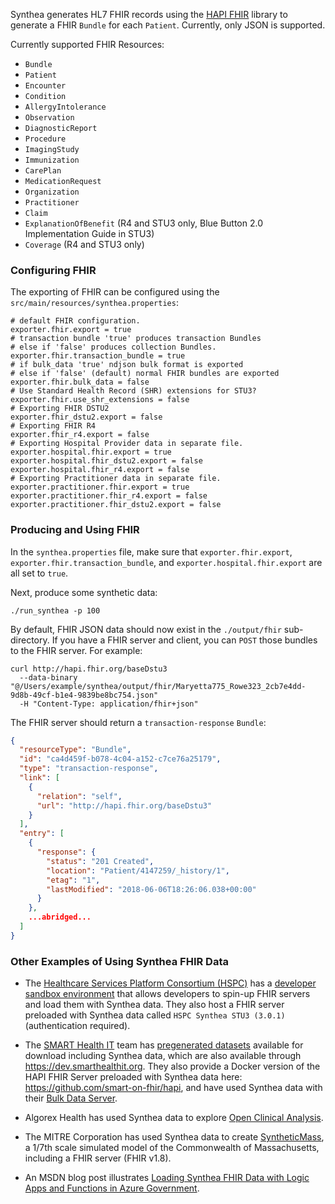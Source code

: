 Synthea generates HL7 FHIR records using the [HAPI FHIR](http://hapifhir.io/) library to generate a FHIR `Bundle` for each `Patient`. Currently, only JSON is supported.

Currently supported FHIR Resources:
- `Bundle`
- `Patient`
- `Encounter`
- `Condition`
- `AllergyIntolerance`
- `Observation`
- `DiagnosticReport`
- `Procedure`
- `ImagingStudy`
- `Immunization`
- `CarePlan`
- `MedicationRequest`
- `Organization`
- `Practitioner`
- `Claim`
- `ExplanationOfBenefit` (R4 and STU3 only, Blue Button 2.0 Implementation Guide in STU3)
- `Coverage` (R4 and STU3 only)

### Configuring FHIR

The exporting of FHIR can be configured using the `src/main/resources/synthea.properties`:

```properties
# default FHIR configuration.
exporter.fhir.export = true
# transaction bundle 'true' produces transaction Bundles
# else if 'false' produces collection Bundles.
exporter.fhir.transaction_bundle = true
# if bulk_data 'true' ndjson bulk format is exported
# else if 'false' (default) normal FHIR bundles are exported
exporter.fhir.bulk_data = false
# Use Standard Health Record (SHR) extensions for STU3?
exporter.fhir.use_shr_extensions = false
# Exporting FHIR DSTU2
exporter.fhir_dstu2.export = false
# Exporting FHIR R4
exporter.fhir_r4.export = false
# Exporting Hospital Provider data in separate file.
exporter.hospital.fhir.export = true
exporter.hospital.fhir_dstu2.export = false
exporter.hospital.fhir_r4.export = false
# Exporting Practitioner data in separate file.
exporter.practitioner.fhir.export = true
exporter.practitioner.fhir_r4.export = false
exporter.practitioner.fhir_dstu2.export = false
```

### Producing and Using FHIR

In the `synthea.properties` file, make sure that `exporter.fhir.export`, `exporter.fhir.transaction_bundle`, and `exporter.hospital.fhir.export` are all set to `true`.

Next, produce some synthetic data:
```
./run_synthea -p 100
```

By default, FHIR JSON data should now exist in the `./output/fhir` sub-directory. If you have a FHIR server and client, you can `POST` those bundles to the FHIR server. For example:

```
curl http://hapi.fhir.org/baseDstu3 
  --data-binary "@/Users/example/synthea/output/fhir/Maryetta775_Rowe323_2cb7e4dd-9d8b-49cf-b1e4-9839be8bc754.json" 
  -H "Content-Type: application/fhir+json"
```

The FHIR server should return a `transaction-response` `Bundle`:
```json
{
  "resourceType": "Bundle",
  "id": "ca4d459f-b078-4c04-a152-c7ce76a25179",
  "type": "transaction-response",
  "link": [
    {
      "relation": "self",
      "url": "http://hapi.fhir.org/baseDstu3"
    }
  ],
  "entry": [
    {
      "response": {
        "status": "201 Created",
        "location": "Patient/4147259/_history/1",
        "etag": "1",
        "lastModified": "2018-06-06T18:26:06.038+00:00"
      }
    },
    ...abridged...
  ]
}
```

### Other Examples of Using Synthea FHIR Data

* The [Healthcare Services Platform Consortium (HSPC)](https://www.hspconsortium.org) has a [developer sandbox environment](https://sandbox.hspconsortium.org/#/login) that allows developers to spin-up FHIR servers and load them with Synthea data. They also host a FHIR server preloaded with Synthea data called `HSPC Synthea STU3 (3.0.1)` (authentication required).

* The [SMART Health IT](https://smarthealthit.org) team has [pregenerated datasets](http://docs.smarthealthit.org/data/stu3-sandbox-data.html) available for download including Synthea data, which are also available through https://dev.smarthealthit.org. They also provide a Docker version of the HAPI FHIR Server preloaded with Synthea data here: https://github.com/smart-on-fhir/hapi, and have used Synthea data with their [Bulk Data Server](https://github.com/smart-on-fhir/bulk-data-server).

* Algorex Health has used Synthea data to explore [Open Clinical Analysis](https://blog.algorexhealth.com/2017/04/open-clinical-analysis-with-mitre-part-2/).

* The MITRE Corporation has used Synthea data to create [SyntheticMass](https://syntheticmass.mitre.org), a 1/7th scale simulated model of the Commonwealth of Massachusetts, including a FHIR server (FHIR v1.8).

* An MSDN blog post illustrates [Loading Synthea FHIR Data with Logic Apps and Functions in Azure Government](https://blogs.msdn.microsoft.com/mihansen/2018/05/10/loading-synthea-fhir-data-with-logic-apps-and-functions-in-azure-government/).